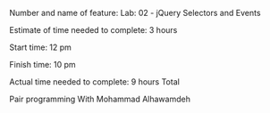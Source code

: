 Number and name of feature:  Lab: 02 - jQuery Selectors and Events

Estimate of time needed to complete: 3 hours 

Start time: 12 pm

Finish time: 10 pm

Actual time needed to complete: 9 hours Total


Pair programming 
With Mohammad Alhawamdeh